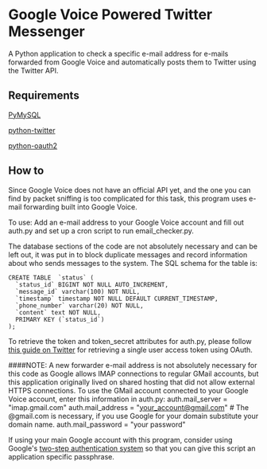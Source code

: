 Google Voice Powered Twitter Messenger
=============

A Python application to check a specific e-mail address for e-mails forwarded from Google Voice and automatically posts them to Twitter using the Twitter API.

Requirements
------
[PyMySQL](https://github.com/petehunt/PyMySQL/)

[python-twitter](http://code.google.com/p/python-twitter/)

[python-oauth2](https://github.com/simplegeo/python-oauth2)


How to
------

Since Google Voice does not have an official API yet, and the one you can find by packet sniffing is too complicated for this task, this program uses e-mail forwarding built into Google Voice.

To use: Add an e-mail address to your Google Voice account and fill out auth.py and set up a cron script to run email_checker.py.

The database sections of the code are not absolutely necessary and can be left out, it was put in to block duplicate messages and record information about who sends messages to the system.
The SQL schema for the table is:

    CREATE TABLE  `status` (
      `status_id` BIGINT NOT NULL AUTO_INCREMENT,
      `message_id` varchar(100) NOT NULL,
      `timestamp` timestamp NOT NULL DEFAULT CURRENT_TIMESTAMP,
      `phone_number` varchar(20) NOT NULL,
      `content` text NOT NULL,
      PRIMARY KEY (`status_id`)
    );


To retrieve the token and token_secret attributes for auth.py, please follow [this guide on Twitter](https://dev.twitter.com/docs/auth/oauth/single-user-with-examples) for retrieving a single user access token using OAuth.

####NOTE:
A new forwarder e-mail address is not absolutely necessary for this code as Google allows IMAP connections to regular GMail accounts, but this application originally lived on shared hosting that did not allow external HTTPS connections. To use the GMail account connected to your Google Voice account, enter this information in auth.py:
    auth.mail_server = "imap.gmail.com"
    auth.mail_address = "your_account@gmail.com" # The @gmail.com is necessary, if you use Google for your domain substitute your domain name.
    auth.mail_password = "your password"

If using your main Google account with this program, consider using Google's [two-step authentication system](https://www.google.com/accounts/SmsAuthConfig) so that you can give this script an application specific passphrase.